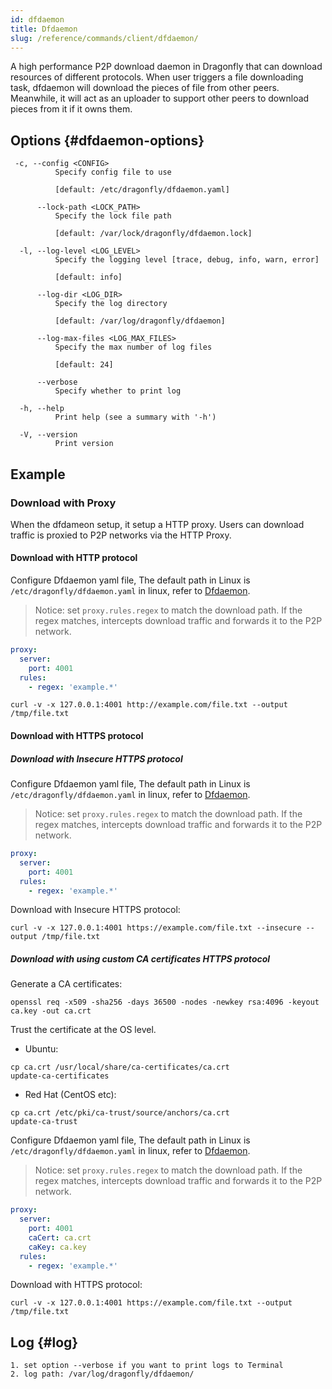```yaml
---
id: dfdaemon
title: Dfdaemon
slug: /reference/commands/client/dfdaemon/
---
```


A high performance P2P download daemon in Dragonfly that can download resources of different protocols.
When user triggers a file downloading task, dfdaemon will download the pieces of file from other peers.
Meanwhile, it will act as an uploader to support other peers to download pieces from it if it owns them.

## Options {#dfdaemon-options}

<!-- markdownlint-disable -->

```text
 -c, --config <CONFIG>
          Specify config file to use

          [default: /etc/dragonfly/dfdaemon.yaml]

      --lock-path <LOCK_PATH>
          Specify the lock file path

          [default: /var/lock/dragonfly/dfdaemon.lock]

  -l, --log-level <LOG_LEVEL>
          Specify the logging level [trace, debug, info, warn, error]

          [default: info]

      --log-dir <LOG_DIR>
          Specify the log directory

          [default: /var/log/dragonfly/dfdaemon]

      --log-max-files <LOG_MAX_FILES>
          Specify the max number of log files

          [default: 24]

      --verbose
          Specify whether to print log

  -h, --help
          Print help (see a summary with '-h')

  -V, --version
          Print version
```

<!-- markdownlint-restore -->

## Example

### Download with Proxy

When the dfdameon setup, it setup a HTTP proxy. Users can download traffic is proxied to P2P networks via the HTTP Proxy.

#### Download with HTTP protocol

Configure Dfdaemon yaml file, The default path in Linux is `/etc/dragonfly/dfdaemon.yaml` in linux,
refer to [Dfdaemon](../../configuration/client/dfdaemon.md).

> Notice: set `proxy.rules.regex` to match the download path.
If the regex matches, intercepts download traffic and forwards it to the P2P network.

```yaml
proxy:
  server:
    port: 4001
  rules:
    - regex: 'example.*'
```

```shell
curl -v -x 127.0.0.1:4001 http://example.com/file.txt --output /tmp/file.txt
```

#### Download with HTTPS protocol

##### Download with Insecure HTTPS protocol

Configure Dfdaemon yaml file, The default path in Linux is `/etc/dragonfly/dfdaemon.yaml` in linux,
refer to [Dfdaemon](../../configuration/client/dfdaemon.md).

> Notice: set `proxy.rules.regex` to match the download path.
If the regex matches, intercepts download traffic and forwards it to the P2P network.

```yaml
proxy:
  server:
    port: 4001
  rules:
    - regex: 'example.*'
```

Download with Insecure HTTPS protocol:

```shell
curl -v -x 127.0.0.1:4001 https://example.com/file.txt --insecure --output /tmp/file.txt
```

##### Download with using custom CA certificates HTTPS protocol

Generate a CA certificates:

```shell
openssl req -x509 -sha256 -days 36500 -nodes -newkey rsa:4096 -keyout ca.key -out ca.crt
```

Trust the certificate at the OS level.

- Ubuntu:

```shell
cp ca.crt /usr/local/share/ca-certificates/ca.crt
update-ca-certificates
```

- Red Hat (CentOS etc):

```shell
cp ca.crt /etc/pki/ca-trust/source/anchors/ca.crt
update-ca-trust
```

Configure Dfdaemon yaml file, The default path in Linux is `/etc/dragonfly/dfdaemon.yaml` in linux,
refer to [Dfdaemon](../../configuration/client/dfdaemon.md).

> Notice: set `proxy.rules.regex` to match the download path.
If the regex matches, intercepts download traffic and forwards it to the P2P network.

```yaml
proxy:
  server:
    port: 4001
    caCert: ca.crt
    caKey: ca.key
  rules:
    - regex: 'example.*'
```

Download with HTTPS protocol:

```shell
curl -v -x 127.0.0.1:4001 https://example.com/file.txt --output /tmp/file.txt
```

## Log {#log}

```text
1. set option --verbose if you want to print logs to Terminal
2. log path: /var/log/dragonfly/dfdaemon/
```
